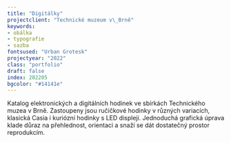 ```yaml
---
title: "Digitálky"
projectclient: "Technické muzeum v\_Brně"
keywords: 
- obálka
- typografie
- sazba
fontsused: "Urban Grotesk"
projectyear: "2022"
class: "portfolio"
draft: false
index: 202205
bgcolor: "#14141e"
---
```


Katalog elektronických a&nbsp;digitálních hodinek ve&nbsp;sbírkách Technického muzea v&nbsp;Brně. Zastoupeny jsou ručičkové hodinky v&nbsp;různých variacích, klasická Casia i&nbsp;kuriózní hodinky s&nbsp;LED displeji. Jednoduchá grafická úprava klade důraz na&nbsp;přehlednost, orientaci a&nbsp;snaží se dát dostatečný prostor reprodukcím.